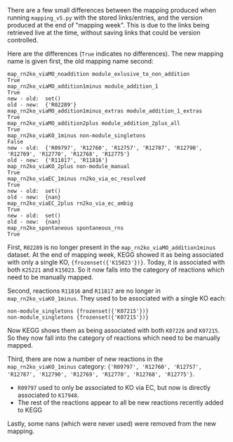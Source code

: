 There are a few small differences between the mapping produced when running `mapping_v5.py` with the stored links/entries, and the version produced at the end of "mapping week". This is due to the links being retrieved live at the time, without saving links that could be version controlled.

Here are the differences (`True` indicates no differences). The new mapping name is given first, the old mapping name second:
  ```
  map_rn2ko_viaMO_noaddition module_exlusive_to_non_addition
  True
  map_rn2ko_viaMO_addition1minus module_addition_1
  True
  new - old:  set()
  old - new:  {'R02289'}
  map_rn2ko_viaMO_addition1minus_extras module_addition_1_extras
  True
  map_rn2ko_viaMO_addition2plus module_addition_2plus_all
  True
  map_rn2ko_viaKO_1minus non-module_singletons
  False
  new - old:  {'R09797', 'R12760', 'R12757', 'R12787', 'R12790', 'R12769', 'R12770', 'R12768', 'R12775'}
  old - new:  {'R11817', 'R11816'}
  map_rn2ko_viaKO_2plus non-module_manual
  True
  map_rn2ko_viaEC_1minus rn2ko_via_ec_resolved
  True
  new - old:  set()
  old - new:  {nan}
  map_rn2ko_viaEC_2plus rn2ko_via_ec_ambig
  True
  new - old:  set()
  old - new:  {nan}
  map_rn2ko_spontaneous spontaneous_rns
  True
  ```
First, `R02289` is no longer present in the `map_rn2ko_viaMO_addition1minus` dataset. At the end of mapping week, KEGG showed it as being associated with only a single KO, `{frozenset({'K15023'})}`. Today, it is associated with both `K25221` and `K15023`. So it now falls into the category of reactions which need to be manually mapped. 

Second, reactions `R11816` and `R11817` are no longer in `map_rn2ko_viaKO_1minus`. They used to be associated with a single KO each:
  ```
  non-module_singletons {frozenset({'K07215'})}
  non-module_singletons {frozenset({'K07215'})}
  ```
Now KEGG shows them as being associated with both `K07226` and `K07215`. So they now fall into the category of reactions which need to be manually mapped. 

Third, there are now a number of new reactions in the `map_rn2ko_viaKO_1minus` category: `{'R09797', 'R12760', 'R12757', 'R12787', 'R12790', 'R12769', 'R12770', 'R12768', 'R12775'}`. 
- `R09797` used to only be associated to KO via EC, but now is directly associated to `K17948`.
- The rest of the reactions appear to all be new reactions recently added to KEGG

Lastly, some nans (which were never used) were removed from the new mapping.
